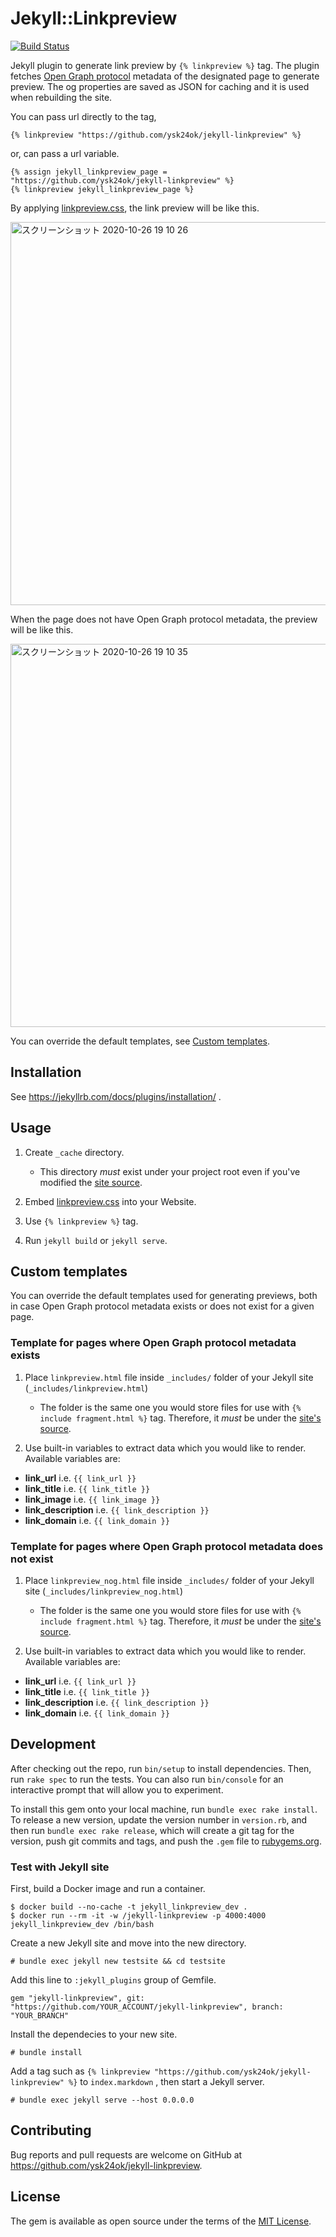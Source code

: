 # Jekyll::Linkpreview

[![Build Status](https://travis-ci.com/ysk24ok/jekyll-linkpreview.svg?branch=master)](https://travis-ci.com/ysk24ok/jekyll-linkpreview)

Jekyll plugin to generate link preview by `{% linkpreview %}` tag. The plugin fetches [Open Graph protocol](http://ogp.me/) metadata of the designated page to generate preview. The og properties are saved as JSON for caching and it is used when rebuilding the site.

You can pass url directly to the tag,

```
{% linkpreview "https://github.com/ysk24ok/jekyll-linkpreview" %}
```

or, can pass a url variable.

```
{% assign jekyll_linkpreview_page = "https://github.com/ysk24ok/jekyll-linkpreview" %}
{% linkpreview jekyll_linkpreview_page %}
```

By applying [linkpreview.css](assets/css/linkpreview.css), the link preview will be like this.

<img width="613" alt="スクリーンショット 2020-10-26 19 10 26" src="https://user-images.githubusercontent.com/3449164/97160548-db472f80-17bf-11eb-9cc2-383a076fb14d.png">

When the page does not have Open Graph protocol metadata, the preview will be like this.

<img width="613" alt="スクリーンショット 2020-10-26 19 10 35" src="https://user-images.githubusercontent.com/3449164/97160564-e00be380-17bf-11eb-8adb-55c2a07520f1.png">

You can override the default templates, see [Custom templates](#user-content-custom-templates).

## Installation

See https://jekyllrb.com/docs/plugins/installation/ .

## Usage

1. Create `_cache` directory.
   * This directory _must_ exist under your project root even if you've modified the [site source](https://jekyllrb.com/docs/configuration/options/).

1. Embed [linkpreview.css](assets/css/linkpreview.css) into your Website.

1. Use `{% linkpreview %}` tag.

1. Run `jekyll build` or `jekyll serve`.


## Custom templates

You can override the default templates used for generating previews, both in case Open Graph protocol metadata exists or does not exist for a given page.

### Template for pages where Open Graph protocol metadata exists

 1. Place `linkpreview.html` file inside `_includes/` folder of your Jekyll site (`_includes/linkpreview.html`)
     * The folder is the same one you would store files for use with `{% include fragment.html %}` tag. 
       Therefore, it *must* be under the [site's source](https://jekyllrb.com/docs/configuration/options/).

 2. Use built-in variables to extract data which you would like to render. Available variables are:
  * **link_url** i.e. `{{ link_url }}`
  * **link_title** i.e. `{{ link_title }}`
  * **link_image** i.e. `{{ link_image }}`
  * **link_description** i.e. `{{ link_description }}`
  * **link_domain** i.e. `{{ link_domain }}`

### Template for pages where Open Graph protocol metadata does not exist

1. Place `linkpreview_nog.html` file inside `_includes/` folder of your Jekyll site (`_includes/linkpreview_nog.html`)
   * The folder is the same one you would store files for use with `{% include fragment.html %}` tag.
     Therefore, it *must* be under the [site's source](https://jekyllrb.com/docs/configuration/options/).

 2. Use built-in variables to extract data which you would like to render. Available variables are:
  * **link_url** i.e. `{{ link_url }}`
  * **link_title** i.e. `{{ link_title }}`
  * **link_description** i.e. `{{ link_description }}`
  * **link_domain** i.e. `{{ link_domain }}`

## Development

After checking out the repo, run `bin/setup` to install dependencies. Then, run `rake spec` to run the tests. You can also run `bin/console` for an interactive prompt that will allow you to experiment.

To install this gem onto your local machine, run `bundle exec rake install`. To release a new version, update the version number in `version.rb`, and then run `bundle exec rake release`, which will create a git tag for the version, push git commits and tags, and push the `.gem` file to [rubygems.org](https://rubygems.org).

### Test with Jekyll site

First, build a Docker image and run a container.

```console
$ docker build --no-cache -t jekyll_linkpreview_dev .
$ docker run --rm -it -w /jekyll-linkpreview -p 4000:4000 jekyll_linkpreview_dev /bin/bash
```

Create a new Jekyll site and move into the new directory.

```console
# bundle exec jekyll new testsite && cd testsite
```

Add this line to `:jekyll_plugins` group of Gemfile.

```console
gem "jekyll-linkpreview", git: "https://github.com/YOUR_ACCOUNT/jekyll-linkpreview", branch: "YOUR_BRANCH"
```

Install the dependecies to your new site.

```console
# bundle install
```

Add a tag such as `{% linkpreview "https://github.com/ysk24ok/jekyll-linkpreview" %}` to `index.markdown` , then start a Jekyll server.

```console
# bundle exec jekyll serve --host 0.0.0.0
```

## Contributing

Bug reports and pull requests are welcome on GitHub at https://github.com/ysk24ok/jekyll-linkpreview.

## License

The gem is available as open source under the terms of the [MIT License](https://opensource.org/licenses/MIT).
